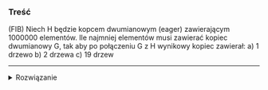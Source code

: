 ### Treść
(FIB)
Niech H będzie kopcem dwumianowym (eager) zawierającym 1000000 elementów. Ile najmniej elementów musi zawierać kopiec dwumianowy G, tak aby po połączeniu G z H wynikowy kopiec zawierał: 
a) 1 drzewo 
b) 2 drzewa 
c) 19 drzew 

------
<details><summary>Rozwiązanie</summary>
<p>

1000000 = 0b11110100001001000000
prawie 2^20 ->
a) 2^20 - 1000000
b) 2^20 - 1000000 + 1
c) 2^20 - 1000000 + 1 + 2 + 4 + 8 + ... + 2^(19-2)= 2^20 - 1000000 +  2^(20-2) - 1
